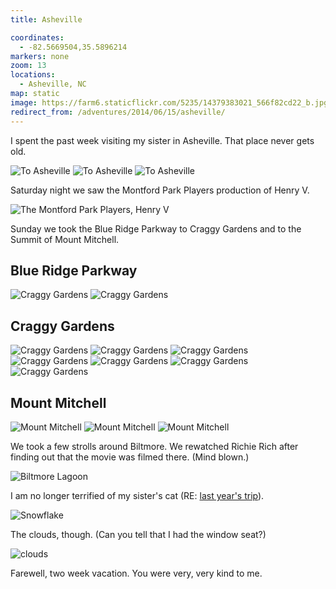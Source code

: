 ```yaml
---
title: Asheville

coordinates:
  - -82.5669504,35.5896214
markers: none
zoom: 13
locations:
  - Asheville, NC
map: static
image: https://farm6.staticflickr.com/5235/14379383021_566f82cd22_b.jpg
redirect_from: /adventures/2014/06/15/asheville/
---
```


I spent the past week visiting my sister in Asheville. That place never gets old.

<div class="photos">

<img src="https://farm3.staticflickr.com/2932/14359506266_17b8e6c057_b.jpg" class="img-thirds" alt="To Asheville">

<img src="https://farm4.staticflickr.com/3842/14382595485_042f21127b_b.jpg" class="img-thirds" alt="To Asheville">

<img src="https://farm4.staticflickr.com/3873/14195968389_354d8496b8_b.jpg" class="img-thirds" alt="To Asheville">
</div>

Saturday night we saw the Montford Park Players production of Henry V.

<div class="photos">

<img src="https://farm4.staticflickr.com/3910/14402788473_1ee992a51b_b.jpg" alt="The Montford Park Players, Henry V">
</div>

Sunday we took the Blue Ridge Parkway to Craggy Gardens and to the Summit of Mount Mitchell.

## Blue Ridge Parkway

<div class="photos">

<img src="https://farm3.staticflickr.com/2922/14381664344_6d6a0120ec_b.jpg" class="img-half" alt="Craggy Gardens">

<img src="https://farm6.staticflickr.com/5570/14382642245_f878f4810c_b.jpg" class="img-half" alt="Craggy Gardens">
</div>

## Craggy Gardens

<div class="photos">

<img src="https://farm3.staticflickr.com/2909/14382645935_0e6a17b8ba_b.jpg" class="img-half" alt="Craggy Gardens">

<img src="https://farm3.staticflickr.com/2903/14359576816_55bdf877aa_b.jpg" class="img-half" alt="Craggy Gardens">

<img src="https://farm4.staticflickr.com/3871/14382667665_539a65d48e_b.jpg" alt="Craggy Gardens">

<img src="https://farm4.staticflickr.com/3844/14196101908_29aa8aa35b_b.jpg" class="img-wide" alt="Craggy Gardens">

<img src="https://farm6.staticflickr.com/5552/14382699575_2d07c91186_b.jpg" class="img-tall" alt="Craggy Gardens">

<img src="https://farm6.staticflickr.com/5279/14222719407_9db27f53e7_b.jpg" class="img-tall" alt="Craggy Gardens">

<img src="https://farm6.staticflickr.com/5235/14379383021_566f82cd22_b.jpg" class="img-wide" alt="Craggy Gardens">
</div>

## Mount Mitchell

<div class="photos">

<img src="https://farm3.staticflickr.com/2895/14245564347_0aae622b0b_b.jpg" alt="Mount Mitchell">

<img src="https://farm4.staticflickr.com/3854/14245412348_688649865b_b.jpg" class="img-half" alt="Mount Mitchell">

<img src="https://farm4.staticflickr.com/3865/14245409458_80639980e4_b.jpg" class="img-half" alt="Mount Mitchell">
</div>

We took a few strolls around Biltmore. We rewatched Richie Rich after finding out that the movie was filmed there. (Mind blown.)

<div class="photos">

<img src="https://farm6.staticflickr.com/5548/14423920595_23280bd847_b.jpg" alt="Biltmore Lagoon">
</div>

I am no longer terrified of my sister's cat (RE: [last year's trip](/adventures/2013/04/07/north-carolina/)).

<div class="photos">

<img src="https://farm4.staticflickr.com/3840/14400793776_67680268bf_b.jpg" alt="Snowflake">
</div>

The clouds, though. (Can you tell that I had the window seat?)

<div class="photos">

<img src="https://farm4.staticflickr.com/3857/14400794776_36de02c81c_b.jpg" alt="clouds">
</div>

Farewell, two week vacation. You were very, very kind to me.
